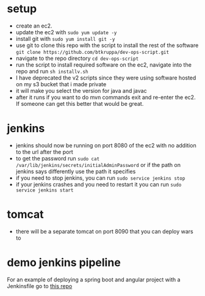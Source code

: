 # setup
* create an ec2.  
* update the ec2 with `sudo yum update -y`  
* install git with `sudo yum install git -y`  
* use git to clone this repo with the script to install the rest of the software `git clone https://github.com/btkruppa/dev-ops-script.git`  
* navigate to the repo directory `cd dev-ops-script`
* run the script to install required software on the ec2, navigate into the repo and run `sh installv.sh`
* I have deprecated the v2 scripts since they were using software hosted on my s3 bucket that i made private
* it will make you select the version for java and javac
* after it runs if you want to do mvn commands exit and re-enter the ec2. If someone can get this better that would be great.
# jenkins
* jenkins should now be running on port 8080 of the ec2 with no addition to the url after the port
* to get the password run `sudo cat /var/lib/jenkins/secrets/initialAdminPassword` or if the path on jenkins says differently use the path it specifies
* if you need to stop jenkins, you can run `sudo service jenkins stop`
* if your jenkins crashes and you need to restart it you can run `sudo service jenkins start`
# tomcat
* there will be a separate tomcat on port 8090 that you can deploy wars to

# demo jenkins pipeline
For an example of deploying a spring boot and angular project with a Jenkinsfile go to [this repo](https://github.com/btkruppa/angular-spring-boo-dev-ops)
